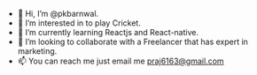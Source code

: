 - 👋 Hi, I’m @pkbarnwal.
- 👀 I’m interested in to play Cricket.
- 🌱 I’m currently learning Reactjs and React-native.
- 💞️ I’m looking to collaborate with a Freelancer that has expert in marketing.
- 📫 You can reach me just email me praj6163@gmail.com


<!---
pkbarnwal/pkbarnwal is a ✨ special ✨ repository because its `README.md` (this file) appears on your GitHub profile.
You can click the Preview link to take a look at your changes.
--->
